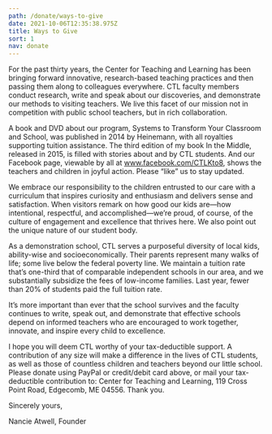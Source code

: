 ```yaml
---
path: /donate/ways-to-give
date: 2021-10-06T12:35:38.975Z
title: Ways to Give
sort: 1
nav: donate
---
```

For the past thirty years, the Center for Teaching and Learning has been bringing forward innovative, research-based teaching practices and then passing them along to colleagues everywhere. CTL faculty members conduct research, write and speak about our discoveries, and demonstrate our methods to visiting teachers. We live this facet of our mission not in competition with public school teachers, but in rich collaboration.

A book and DVD about our program, Systems to Transform Your Classroom and School, was published in 2014 by Heinemann, with all royalties supporting tuition assistance. The third edition of my book In the Middle, released in 2015, is filled with stories about and by CTL students. And our Facebook page, viewable by all at www.facebook.com/CTLKto8, shows the teachers and children in joyful action. Please “like” us to stay updated.

We embrace our responsibility to the children entrusted to our care with a curriculum that inspires curiosity and enthusiasm and delivers sense and satisfaction. When visitors remark on how good our kids are—how intentional, respectful, and accomplished—we’re proud, of course, of the culture of engagement and excellence that thrives here. We also point out the unique nature of our student body.

As a demonstration school, CTL serves a purposeful diversity of local kids, ability-wise and socioeconomically. Their parents represent many walks of life; some live below the federal poverty line. We maintain a tuition rate that’s one-third that of comparable independent schools in our area, and we substantially subsidize the fees of low-income families. Last year, fewer than 20% of students paid the full tuition rate.

It’s more important than ever that the school survives and the faculty continues to write, speak out, and demonstrate that effective schools depend on informed teachers who are encouraged to work together, innovate, and inspire every child to excellence.

I hope you will deem CTL worthy of your tax-deductible support. A contribution of any size will make a difference in the lives of CTL students, as well as those of countless children and teachers beyond our little school. Please donate using PayPal or credit/debit card above, or mail your tax-deductible contribution to: Center for Teaching and Learning, 119 Cross Point Road, Edgecomb, ME 04556. Thank you.



Sincerely yours,

Nancie Atwell, Founder